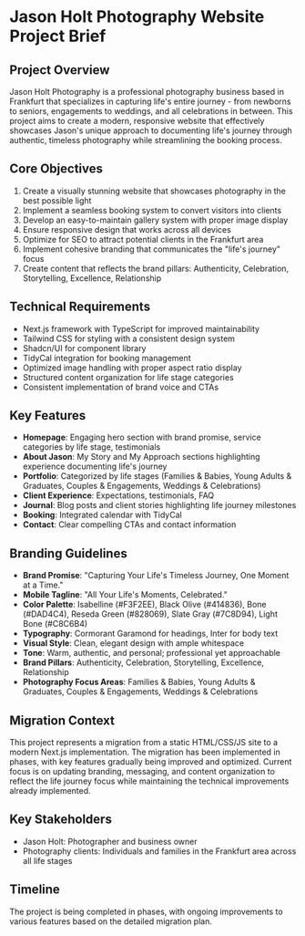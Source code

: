 # Jason Holt Photography Website Project Brief

## Project Overview
Jason Holt Photography is a professional photography business based in Frankfurt that specializes in capturing life's entire journey - from newborns to seniors, engagements to weddings, and all celebrations in between. This project aims to create a modern, responsive website that effectively showcases Jason's unique approach to documenting life's journey through authentic, timeless photography while streamlining the booking process.

## Core Objectives
1. Create a visually stunning website that showcases photography in the best possible light
2. Implement a seamless booking system to convert visitors into clients
3. Develop an easy-to-maintain gallery system with proper image display
4. Ensure responsive design that works across all devices
5. Optimize for SEO to attract potential clients in the Frankfurt area
6. Implement cohesive branding that communicates the "life's journey" focus
7. Create content that reflects the brand pillars: Authenticity, Celebration, Storytelling, Excellence, Relationship

## Technical Requirements
- Next.js framework with TypeScript for improved maintainability 
- Tailwind CSS for styling with a consistent design system
- Shadcn/UI for component library
- TidyCal integration for booking management
- Optimized image handling with proper aspect ratio display
- Structured content organization for life stage categories
- Consistent implementation of brand voice and CTAs

## Key Features
- **Homepage**: Engaging hero section with brand promise, service categories by life stage, testimonials
- **About Jason**: My Story and My Approach sections highlighting experience documenting life's journey
- **Portfolio**: Categorized by life stages (Families & Babies, Young Adults & Graduates, Couples & Engagements, Weddings & Celebrations)
- **Client Experience**: Expectations, testimonials, FAQ
- **Journal**: Blog posts and client stories highlighting life journey milestones
- **Booking**: Integrated calendar with TidyCal
- **Contact**: Clear compelling CTAs and contact information

## Branding Guidelines
- **Brand Promise**: "Capturing Your Life's Timeless Journey, One Moment at a Time."
- **Mobile Tagline**: "All Your Life's Moments, Celebrated."
- **Color Palette**: Isabelline (#F3F2EE), Black Olive (#414836), Bone (#DAD4C4), Reseda Green (#828069), Slate Gray (#7C8D94), Light Bone (#C8C6B4)
- **Typography**: Cormorant Garamond for headings, Inter for body text
- **Visual Style**: Clean, elegant design with ample whitespace
- **Tone**: Warm, authentic, and personal; professional yet approachable
- **Brand Pillars**: Authenticity, Celebration, Storytelling, Excellence, Relationship
- **Photography Focus Areas**: Families & Babies, Young Adults & Graduates, Couples & Engagements, Weddings & Celebrations

## Migration Context
This project represents a migration from a static HTML/CSS/JS site to a modern Next.js implementation. The migration has been implemented in phases, with key features gradually being improved and optimized. Current focus is on updating branding, messaging, and content organization to reflect the life journey focus while maintaining the technical improvements already implemented.

## Key Stakeholders
- Jason Holt: Photographer and business owner
- Photography clients: Individuals and families in the Frankfurt area across all life stages

## Timeline
The project is being completed in phases, with ongoing improvements to various features based on the detailed migration plan.
